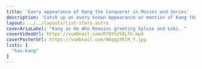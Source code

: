 ```yaml
---
title: 'Every appearance of Kang the Conqueror in Movies and Series'
description: 'Catch up on every known Appearance or mention of Kang the Conqueror and his variants in Movies and Series so far, in order of release. '
layout: ../../layouts/list-story.astro
coverAriaLabel: "Kang as He Who Remains greeting Sylvie and Loki. "
coverVideoUrl: https://vumbnail.com/R7OYhJS8LTk.mp4
coverPosterUrl: https://vumbnail.com/WAqqqYKlH_Y.jpg
lists: [
  "has-kang"
]
---
```



